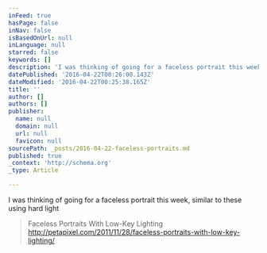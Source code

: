 ```yaml
---
inFeed: true
hasPage: false
inNav: false
isBasedOnUrl: null
inLanguage: null
starred: false
keywords: []
description: 'I was thinking of going for a faceless portrait this week, similar to these using hard light '
datePublished: '2016-04-22T00:26:00.143Z'
dateModified: '2016-04-22T00:25:38.165Z'
title: ''
author: []
authors: []
publisher:
  name: null
  domain: null
  url: null
  favicon: null
sourcePath: _posts/2016-04-22-faceless-portraits.md
published: true
_context: 'http://schema.org'
_type: Article

---
```

I was thinking of going for a faceless portrait this week, similar to these using hard light 
> 
> Faceless Portraits With Low-Key Lighting http://petapixel.com/2011/11/28/faceless-portraits-with-low-key-lighting/